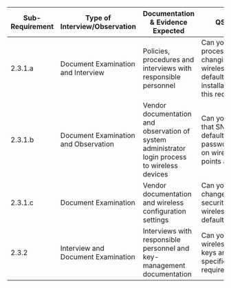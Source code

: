 
| Sub-Requirement | Type of Interview/Observation        | Documentation & Evidence Expected                                                              | QSA Questions                                                                                                                            |
| --------------- | ------------------------------------ | ---------------------------------------------------------------------------------------------- | ---------------------------------------------------------------------------------------------------------------------------------------- |
| 2.3.1.a         | Document Examination and Interview   | Policies, procedures and interviews with responsible personnel                                 | Can you outline the processes defined for changing or securing wireless vendor defaults upon installation in line with this requirement? |
| 2.3.1.b         | Document Examination and Observation | Vendor documentation and observation of system administrator login process to wireless devices | Can you demonstrate that SNMP defaults and default passwords/passphrases on wireless access points are not used?                         |
| 2.3.1.c         | Document Examination                 | Vendor documentation and wireless configuration settings                                       | Can you show any changes made to security-related wireless vendor defaults, if applicable?                                               |
| 2.3.2           | Interview and Document Examination   | Interviews with responsible personnel and key-management documentation                         | Can you confirm that wireless encryption keys are changed as specified in this requirement?                                              |
